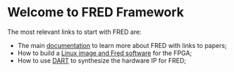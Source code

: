 # Welcome to FRED Framework

The most relevant links to start with FRED are:

 - The main [documentation](https://fred-framework-docs.readthedocs.io/en/latest/index.html) to learn more about FRED with links to papers;
 - How to build a [Linux image and Fred software](https://fred-framework-docs.readthedocs.io/en/latest/docs/07_getting-started/index.html) for the FPGA;
 - How to use [DART](https://github.com/fred-framework/dart/blob/master/docs/example.md) to synthesize the hardware IP for FRED;
 

